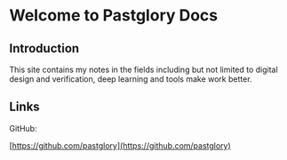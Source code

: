 # Welcome to Pastglory Docs

## Introduction

This site contains my notes in the fields including but not limited to
digital design and verification, deep learning and tools make work better.


## Links

GitHub:

[https://github.com/pastglory](https://github.com/pastglory)
